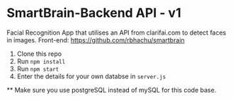 # SmartBrain-Backend API - v1
Facial Recognition App that utilises an API from clarifai.com to detect faces in images.
Front-end: https://github.com/rbhachu/smartbrain

1. Clone this repo
2. Run `npm install`
3. Run `npm start`
4. Enter the details for your own databse in `server.js`

** Make sure you use postgreSQL instead of mySQL for this code base.
